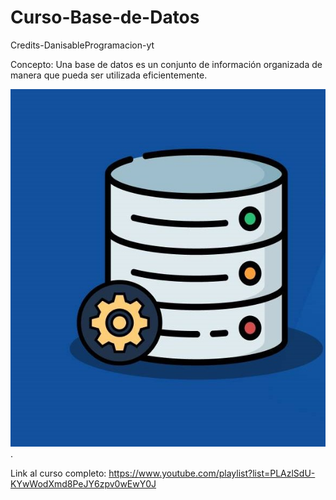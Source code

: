 # Curso-Base-de-Datos

Credits-DanisableProgramacion-yt

Concepto: Una base de datos es un conjunto de información organizada de manera que pueda ser utilizada eficientemente.

![BasedeDatosLogo](/images/6909b1a6-c849-4bbb-bad0-708678627726.jpg).

Link al curso completo: https://www.youtube.com/playlist?list=PLAzlSdU-KYwWodXmd8PeJY6zpv0wEwY0J
